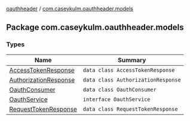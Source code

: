 [oauthheader](../index.md) / [com.caseykulm.oauthheader.models](.)

## Package com.caseykulm.oauthheader.models

### Types

| Name | Summary |
|---|---|
| [AccessTokenResponse](-access-token-response/index.md) | `data class AccessTokenResponse` |
| [AuthorizationResponse](-authorization-response/index.md) | `data class AuthorizationResponse` |
| [OauthConsumer](-oauth-consumer/index.md) | `data class OauthConsumer` |
| [OauthService](-oauth-service/index.md) | `interface OauthService` |
| [RequestTokenResponse](-request-token-response/index.md) | `data class RequestTokenResponse` |
